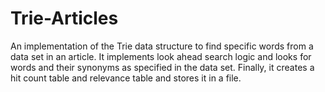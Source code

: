 # Trie-Articles
An implementation of the Trie data structure to find specific words from a data set in an article. It implements look ahead search logic and looks for words and their synonyms as specified in the data set. Finally, it creates  a hit count table and relevance table and stores it in a file.
